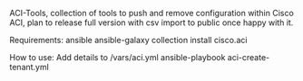 ACI-Tools, collection of tools to push and remove configuration within Cisco ACI, plan to release full version with csv import to public once happy with it.

Requirements:
ansible
ansible-galaxy collection install cisco.aci


How to use:
Add details to /vars/aci.yml
ansible-playbook aci-create-tenant.yml
